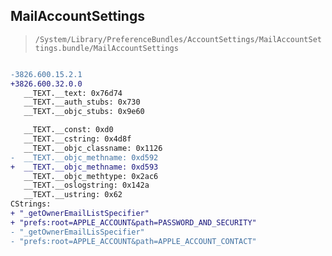 ## MailAccountSettings

> `/System/Library/PreferenceBundles/AccountSettings/MailAccountSettings.bundle/MailAccountSettings`

```diff

-3826.600.15.2.1
+3826.600.32.0.0
   __TEXT.__text: 0x76d74
   __TEXT.__auth_stubs: 0x730
   __TEXT.__objc_stubs: 0x9e60

   __TEXT.__const: 0xd0
   __TEXT.__cstring: 0x4d8f
   __TEXT.__objc_classname: 0x1126
-  __TEXT.__objc_methname: 0xd592
+  __TEXT.__objc_methname: 0xd593
   __TEXT.__objc_methtype: 0x2ac6
   __TEXT.__oslogstring: 0x142a
   __TEXT.__ustring: 0x62
CStrings:
+ "_getOwnerEmailListSpecifier"
+ "prefs:root=APPLE_ACCOUNT&path=PASSWORD_AND_SECURITY"
- "_getOwnerEmailLisSpecifier"
- "prefs:root=APPLE_ACCOUNT&path=APPLE_ACCOUNT_CONTACT"

```
